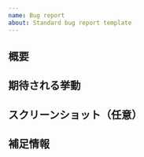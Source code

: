 ```yaml
---
name: Bug report
about: Standard bug report template
---
```

## 概要
<!-- どのようなバグか簡潔に説明してください -->

## 期待される挙動
<!-- 本来どう動くべきだったか記入してください -->

## スクリーンショット（任意）
<!-- 問題が分かる画像があれば貼ってください -->

## 補足情報
<!-- その他の補足や関連Issueなど -->
